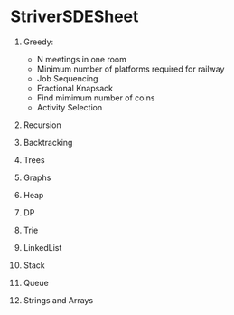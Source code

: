 # StriverSDESheet

1. Greedy:
   * N meetings in one room
   * Minimum number of platforms required for railway
   * Job Sequencing
   * Fractional Knapsack
   * Find mimimum number of coins
   * Activity Selection

2. Recursion
3. Backtracking
4. Trees
5. Graphs
6. Heap
7. DP
8. Trie 
9. LinkedList 
10. Stack 
11. Queue
12. Strings and Arrays

